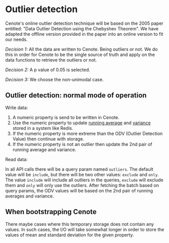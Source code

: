 # Outlier detection

Cenote's online outlier detection technique will be based on the 2005 paper entitled: "Data Outlier Detection using the Chebyshev Theorem". We have adapted the offline version provided in the paper into an online version to fit our needs. 

*Decision 1:* All the data are written to Cenote. Being outliers or not. We do this in order for Cenote to be the single source of truth and apply on the data functions to retrieve the outliers or not.

*Decision 2:* A p value of 0.05 is selected.

*Decision 3:* We choose the non-unimodal case.

## Outlier detection: normal mode of operation

Write data:

  1. A numeric property is send to be written in Cenote.
  2. Use the numeric property to update [running average](https://stackoverflow.com/questions/12636613/how-to-calculate-moving-average-without-keeping-the-count-and-data-total) and [variance](https://en.wikipedia.org/wiki/Algorithms_for_calculating_variance#Welford's_online_algorithm) stored in a system like Redis.
  3. If the numeric property is more extreme than the ODV (Outlier Detection Value) then continue with storage.
  4. If the numeric property is not an outlier then update the 2nd pair of running average and variance.

Read data:

In all API calls there will be a query param named `outliers`. The default value will be `include`, but there will be two other values: `exclude` and `only`. The value `include` will include all outliers in the queries, `exclude` will exclude them and `only` will only use the outliers. After fetching the batch based on query params, the ODV values will be based on the 2nd pair of running averages and variance.

## When bootstrapping Cenote

There maybe cases where this temporary storage does not contain any values. In such cases, the I/O will take somewhat longer in order to store the values of mean and standard deviation for the given property.
